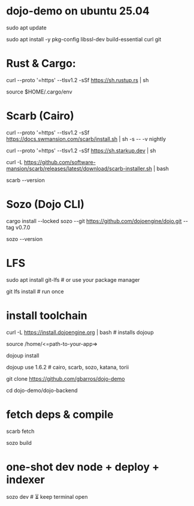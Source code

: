 # dojo-demo on ubuntu 25.04

sudo apt update

sudo apt install -y pkg-config libssl-dev build-essential curl git

# Rust & Cargo:
curl --proto '=https' --tlsv1.2 -sSf https://sh.rustup.rs | sh

source $HOME/.cargo/env


# Scarb (Cairo)

curl --proto '=https' --tlsv1.2 -sSf https://docs.swmansion.com/scarb/install.sh | sh -s -- -v nightly

curl --proto '=https' --tlsv1.2 -sSf https://sh.starkup.dev | sh

curl -L https://github.com/software-mansion/scarb/releases/latest/download/scarb-installer.sh | bash

scarb --version

# Sozo (Dojo CLI)

cargo install --locked sozo --git https://github.com/dojoengine/dojo.git --tag v0.7.0

sozo --version

# LFS

sudo apt install git-lfs # or use your package manager

git lfs install        # run once

# install toolchain

curl -L https://install.dojoengine.org | bash          # installs dojoup


source /home/<=path-to-your-app=>


dojoup install


dojoup use 1.6.2                                       # cairo, scarb, sozo, katana, torii


git clone https://github.com/gbarros/dojo-demo


cd dojo-demo/dojo-backend


# fetch deps & compile

scarb fetch

sozo build

# one-shot dev node + deploy + indexer
sozo dev   # ⏳ keep terminal open





